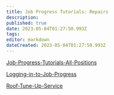 ```yaml
---
title: Job Progress Tutorials: Repairs
description: 
published: true
date: 2023-05-04T01:27:50.993Z
tags: 
editor: markdown
dateCreated: 2023-05-04T01:27:50.993Z
---
```


[Job-Progress-Tutorials-All-Positions](/Procedure/Job-Progress-Tutorials-All-Positions)

[Logging-in-to-Job-Progress](/Procedure/Logging-in-to-Job-Progress)

[Roof-Tune-Up-Service](/Procedure/Roof-Tune-Up-Service)